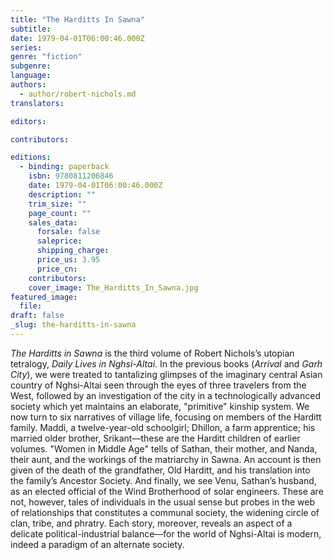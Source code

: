 ```yaml
---
title: "The Harditts In Sawna"
subtitle:
date: 1979-04-01T06:00:46.000Z
series:
genre: "fiction"
subgenre:
language:
authors:
  - author/robert-nichols.md
translators:

editors:

contributors:

editions:
  - binding: paperback
    isbn: 9780811206846
    date: 1979-04-01T06:00:46.000Z
    description: ""
    trim_size: ""
    page_count: ""
    sales_data:
      forsale: false
      saleprice:
      shipping_charge:
      price_us: 3.95
      price_cn:
    contributors:
    cover_image: The_Harditts_In_Sawna.jpg
featured_image:
  file:
draft: false
_slug: the-harditts-in-sawna
---
```


_The Harditts in Sawna_ is the third volume of Robert Nichols’s utopian tetralogy, _Daily Lives in Nghsi-Altai_. In the previous books (_Arrival_ and _Garh City_), we were treated to tantalizing glimpses of the imaginary central Asian country of Nghsi-Altai seen through the eyes of three travelers from the West, followed by an investigation of the city in a technologically advanced society which yet maintains an elaborate, "primitive" kinship system. We now turn to six narratives of village life, focusing on members of the Harditt family. Maddi, a twelve-year-old schoolgirl; Dhillon, a farm apprentice; his married older brother, Srikant––these are the Harditt children of earlier volumes. "Women in Middle Age" tells of Sathan, their mother, and Nanda, their aunt, and the workings of the matriarchy in Sawna. An account is then given of the death of the grandfather, Old Harditt, and his translation into the family’s Ancestor Society. And finally, we see Venu, Sathan’s husband, as an elected official of the Wind Brotherhood of solar engineers. These are not, however, tales of individuals in the usual sense but probes in the web of relationships that constitutes a communal society, the widening circle of clan, tribe, and phratry. Each story, moreover, reveals an aspect of a delicate political-industrial balance––for the world of Nghsi-Altai is modern, indeed a paradigm of an alternate society.

